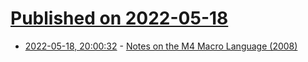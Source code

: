 # [Published on 2022-05-18](index.md)

* [2022-05-18, 20:00:32](https://news.ycombinator.com/item?id=31426971) - [Notes on the M4 Macro Language (2008)](http://mbreen.com/m4.html)
